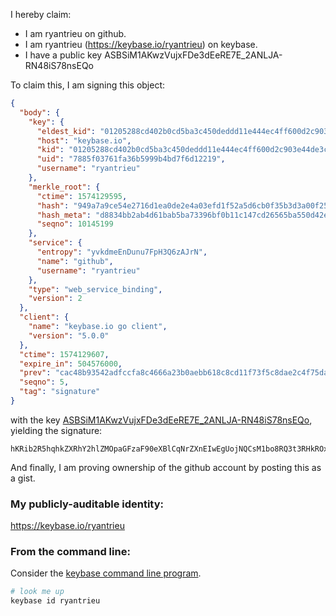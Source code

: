I hereby claim:

  * I am ryantrieu on github.
  * I am ryantrieu (https://keybase.io/ryantrieu) on keybase.
  * I have a public key ASBSiM1AKwzVujxFDe3dEeRE7E_2ANLJA-RN48iS78nsEQo

To claim this, I am signing this object:

```json
{
  "body": {
    "key": {
      "eldest_kid": "01205288cd402b0cd5ba3c450deddd11e444ec4ff600d2c903e44de3c892efc9ec110a",
      "host": "keybase.io",
      "kid": "01205288cd402b0cd5ba3c450deddd11e444ec4ff600d2c903e44de3c892efc9ec110a",
      "uid": "7885f03761fa36b5999b4bd7f6d12219",
      "username": "ryantrieu"
    },
    "merkle_root": {
      "ctime": 1574129595,
      "hash": "949a7a9ce54e2716d1ea0de2e4a03efd1f52a5d6cb0f35b3d3a00f25542963fa2e6c322cf9853960240c424698bcdb96405fcb905683626322b234899d196151",
      "hash_meta": "d8834bb2ab4d61bab5ba73396bf0b11c147cd26565ba550d42e92c90de8a7bab",
      "seqno": 10145199
    },
    "service": {
      "entropy": "yvkdmeEnDunu7FpH3Q6zAJrN",
      "name": "github",
      "username": "ryantrieu"
    },
    "type": "web_service_binding",
    "version": 2
  },
  "client": {
    "name": "keybase.io go client",
    "version": "5.0.0"
  },
  "ctime": 1574129607,
  "expire_in": 504576000,
  "prev": "cac48b93542adfccfa8c4666a23b0aebb618c8cd11f73f5c8dae2c4f75daed0e",
  "seqno": 5,
  "tag": "signature"
}
```

with the key [ASBSiM1AKwzVujxFDe3dEeRE7E_2ANLJA-RN48iS78nsEQo](https://keybase.io/ryantrieu), yielding the signature:

```
hKRib2R5hqhkZXRhY2hlZMOpaGFzaF90eXBlCqNrZXnEIwEgUojNQCsM1bo8RQ3t3RHkROxP9gDSyQPkTePIku/J7BEKp3BheWxvYWTESpcCBcQgysSLk1Qq38z6jEZmojsK67YYyM0R9z9cja4sT3Xa7Q7EIHJpQhHiT4xk7Gzhb0fsWWJbGW5HbjMldLO9tBlQLcpUAgHCo3NpZ8RASdidEFTPWN+cjYwcPj3cBzE8dIbvnJkbaL9jydzHzEfiM533N4TuIjETFqP5oKlhwG3mDl3XsoONvbAuRlePAqhzaWdfdHlwZSCkaGFzaIKkdHlwZQildmFsdWXEII3msS/chtBRA+VSTn0eUF+IB62vFk9poyWS5pyX6kBoo3RhZ80CAqd2ZXJzaW9uAQ==

```

And finally, I am proving ownership of the github account by posting this as a gist.

### My publicly-auditable identity:

https://keybase.io/ryantrieu

### From the command line:

Consider the [keybase command line program](https://keybase.io/download).

```bash
# look me up
keybase id ryantrieu
```
